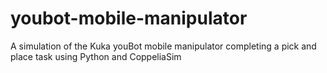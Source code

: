 # youbot-mobile-manipulator
A simulation of the Kuka youBot mobile manipulator completing a pick and place task using Python and CoppeliaSim
